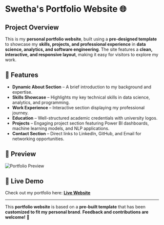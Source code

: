 # Swetha's Portfolio Website 🌐  

## Project Overview  
This is my **personal portfolio website**, built using a **pre-designed template** to showcase my **skills, projects, and professional experience** in **data science, analytics, and software engineering**. The site features a **clean, interactive, and responsive layout**, making it easy for visitors to explore my work.

## 🔹 Features  
- **Dynamic About Section** – A brief introduction to my background and expertise.  
- **Skills Showcase** – Highlights my key technical skills in data science, analytics, and programming.  
- **Work Experience** – Interactive section displaying my professional journey.  
- **Education** – Well-structured academic credentials with university logos.  
- **Projects** – Engaging project section featuring Power BI dashboards, machine learning models, and NLP applications.  
- **Contact Section** – Direct links to LinkedIn, GitHub, and Email for networking opportunities.  


## 📸 Preview  
![Portfolio Preview](path-to-image/portfolio-screenshot.png)  

## 🚀 Live Demo  
Check out my portfolio here: **[Live Website](your-portfolio-url.com)**  


---

This **portfolio website** is based on a **pre-built template** that has been **customized to fit my personal brand**. **Feedback and contributions are welcome!** 🚀
